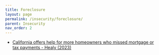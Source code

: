 ```yaml
---
title: Foreclosure
layout: page
permalink: /insecurity/foreclosure/
parent: Insecurity
nav_order: 2
---
```


<ul>
<li> <a href="https://www.latimes.com/homeless-housing/story/2023-08-17/help-for-more-homeowners-behind-on-their-mortgage-payments"> California offers help for more homeowners who missed mortgage or tax payments - Healy (2023) </a> </li>
</ul>